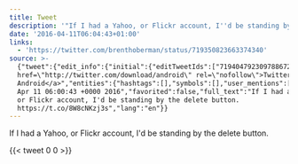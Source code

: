 ```yaml
---
title: Tweet
description: '"If I had a Yahoo, or Flickr account, I''d be standing by the delete button. "'
date: '2016-04-11T06:04:43+01:00'
links:
  - 'https://twitter.com/brenthoberman/status/719350823663374340'
source: >-
  {"tweet":{"edit_info":{"initial":{"editTweetIds":["719404792309788672"],"editableUntil":"2016-04-11T07:00:43.038Z","editsRemaining":"5","isEditEligible":true}},"retweeted":false,"source":"<a
  href=\"http://twitter.com/download/android\" rel=\"nofollow\">Twitter for
  Android</a>","entities":{"hashtags":[],"symbols":[],"user_mentions":[],"urls":[{"url":"https://t.co/8W8cNKzj3s","expanded_url":"https://twitter.com/brenthoberman/status/719350823663374340","display_url":"twitter.com/brenthoberman/…","indices":["75","98"]}]},"display_text_range":["0","98"],"favorite_count":"0","id_str":"719404792309788672","truncated":false,"retweet_count":"0","id":"719404792309788672","possibly_sensitive":false,"created_at":"Mon
  Apr 11 06:00:43 +0000 2016","favorited":false,"full_text":"If I had a Yahoo,
  or Flickr account, I'd be standing by the delete button.
  https://t.co/8W8cNKzj3s","lang":"en"}}
---
```

If I had a Yahoo, or Flickr account, I'd be standing by the delete button. 
    
{{< tweet 0 0 >}}
    
